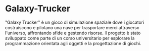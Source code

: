 # Galaxy-Trucker
"Galaxy Trucker" è un gioco di simulazione spaziale dove i giocatori costruiscono e pilotano una nave per trasportare merci attraverso l'universo, affrontando sfide e gestendo risorse. Il progetto è stato sviluppato come parte di un corso universitario per esplorare la programmazione orientata agli oggetti e la progettazione di giochi.
